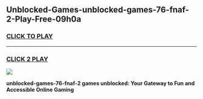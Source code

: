 
## Unblocked-Games-unblocked-games-76-fnaf-2-Play-Free-09h0a
<h3>
<a href="https://premium76.site?title=unblocked-games-76-fnaf-2&ref=21A">CLICK TO PLAY</a></h3>
<hr>

<h3>
<a href="https://premium76.site?title=unblocked-games-76-fnaf-2&ref=21A">CLICK 2 PLAY</a>
  
</h3>

<a href="https://premium76.site?title=unblocked-games-76-fnaf-2&ref=21A"><img src="https://clearcache.store/games.png"></a>


**unblocked-games-76-fnaf-2 games unblocked: Your Gateway to Fun and Accessible Online Gaming**
